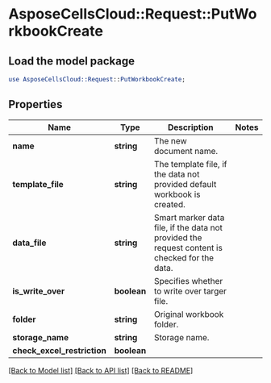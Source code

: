 # AsposeCellsCloud::Request::PutWorkbookCreate 

## Load the model package
```perl
use AsposeCellsCloud::Request::PutWorkbookCreate;
```

## Properties
Name | Type | Description | Notes
------------ | ------------- | ------------- | -------------
**name** | **string** | The new document name. |
**template_file** | **string** | The template file, if the data not provided default workbook is created. |
**data_file** | **string** | Smart marker data file, if the data not provided the request content is checked for the data. |
**is_write_over** | **boolean** | Specifies whether to write over targer file. |
**folder** | **string** | Original workbook folder. |
**storage_name** | **string** | Storage name. |
**check_excel_restriction** | **boolean** |  |  

[[Back to Model list]](../README.md#documentation-for-requests) [[Back to API list]](../README.md#documentation-for-api-endpoints) [[Back to README]](../README.md)

